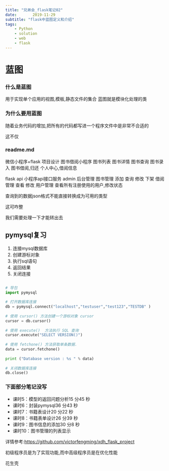 ```yaml
---
title: "兄弟会_flask笔记02"
date:       2019-11-29
subtitle: "flask中蓝图定义和介绍"
tags:
	- Python
	- solution
	- web
	- flask
---
```













# 蓝图
### 什么是蓝图
用于实现单个应用的视图,模板,静态文件的集合
蓝图就是模块化处理的类
### 为什么要用蓝图


随着业务代码的增加,把所有的代码都写进一个程序文件中是非常不合适的

这不仅
### readme.md

微信小程序+flask 项目设计
图书借阅小程序
    图书列表
    图书详情
    图书查询
    图书录入
    图书借阅,归还
    个人中心,借阅信息

flask
    api 小程序api接口服务
    admin    后台管理
        图书管理
            添加
            查询
            修改
            下架
        借阅管理
            查看
            修改
        用户管理
            查看所有注册使用的用户,修改状态
        
        
查询到的数据json格式不能直接转换成为可用的类型

这可咋整        

我们需要处理一下才能转出去

## pymysql复习
1. 连接mysql数据库
2. 创建游标对象
3. 执行sql语句
4. 返回结果
5. 关闭连接

```python

# 导包
import pymysql
 
# 打开数据库连接
db = pymysql.connect("localhost","testuser","test123","TESTDB" )
 
# 使用 cursor() 方法创建一个游标对象 cursor
cursor = db.cursor()
 
# 使用 execute()  方法执行 SQL 查询 
cursor.execute("SELECT VERSION()")
 
# 使用 fetchone() 方法获取单条数据.
data = cursor.fetchone()
 
print ("Database version : %s " % data)
 
# 关闭数据库连接
db.close()
```

### 下面部分笔记没写


- 课时5：模型的返回问题分析15 分45 秒
- 课时6：封装pymysql36 分43 秒
- 课时7：书籍表设计20 分22 秒
- 课时8：书籍表单设计26 分39 秒
- 课时9：图书信息的添加30 分8 秒
- 课时10：图书管理的列表显示


详情参考:https://github.com/victorfengming/xdh_flask_project

初级程序员是为了实现功能,而中高级程序员是在优化性能

花生壳